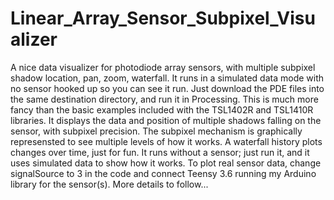 # Linear_Array_Sensor_Subpixel_Visualizer
A nice data visualizer for photodiode array sensors, with multiple subpixel shadow location, pan, zoom, waterfall. 
It runs in a simulated data mode with no sensor hooked up so you can see it run.
Just download the PDE files into the same destination directory, and run it in Processing. 
This is much more fancy than the basic examples included with the TSL1402R and TSL1410R libraries.
It displays the data and position of multiple shadows falling on the sensor, with subpixel precision.
The subpixel mechanism is graphically represensted to see multiple levels of how it works.
A waterfall history plots changes over time, just for fun.
It runs without a sensor; just run it, and it uses simulated data to show how it works.
To plot real sensor data, change signalSource to 3 in the code and connect Teensy 3.6 running my Arduino library for the sensor(s).
More details to follow...
